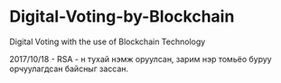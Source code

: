 ﻿# Digital-Voting-by-Blockchain
Digital Voting with the use of Blockchain Technology

2017/10/18 - RSA - н тухай нэмж оруулсан, зарим нэр томьёо буруу орчуулагдсан байсныг зассан. 